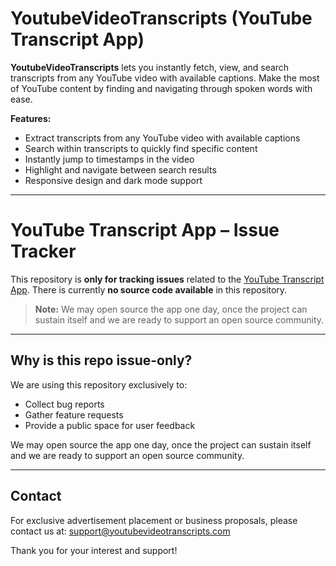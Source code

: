 # YoutubeVideoTranscripts (YouTube Transcript App)

**YoutubeVideoTranscripts** lets you instantly fetch, view, and search transcripts from any YouTube video with available captions. Make the most of YouTube content by finding and navigating through spoken words with ease.

**Features:**
- Extract transcripts from any YouTube video with available captions
- Search within transcripts to quickly find specific content
- Instantly jump to timestamps in the video
- Highlight and navigate between search results
- Responsive design and dark mode support

---

# YouTube Transcript App – Issue Tracker

This repository is **only for tracking issues** related to the [YouTube Transcript App](https://youtubevideotranscripts.com). There is currently **no source code available** in this repository.

> **Note:** We may open source the app one day, once the project can sustain itself and we are ready to support an open source community.

---

## Why is this repo issue-only?
We are using this repository exclusively to:
- Collect bug reports
- Gather feature requests
- Provide a public space for user feedback

We may open source the app one day, once the project can sustain itself and we are ready to support an open source community.

---

## Contact
For exclusive advertisement placement or business proposals, please contact us at: [support@youtubevideotranscripts.com](mailto:support@youtubevideotranscripts.com)

Thank you for your interest and support!